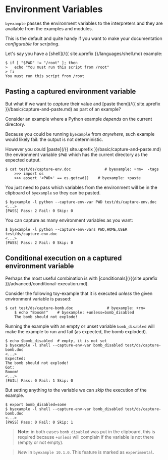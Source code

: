 <!--
Check that we have byexample installed first
$ hash byexample                                    # byexample: +fail-fast

$ alias byexample=byexample\ --pretty\ none

--
-->

# Environment Variables

`byexample` passes the environment variables to the
interpreters and they are available from the examples and modules.

This is the default and quite handy if you want to make your
documentation *configurable* for *scripting*.

Let's say you have a [shell](/{{ site.uprefix }}/languages/shell.md)
example:

```shell
$ if [ "$PWD" != "/root" ]; then
>   echo "You must run this script from /root"
> fi
You must run this script from /root
```


## Pasting a captured environment variable

But what if we want to *capture* their value and
[paste them](/{{ site.uprefix }}/basic/capture-and-paste.md) as part of
an example?

Consider an example where a Python example *depends* on the current
directory.

Because you could be running `byexample` from *anywhere*, such example
would likely fail: the output is not deterministic.

However you could [paste](/{{ site.uprefix
}}/basic/capture-and-paste.md) the environment variable `$PWD` which has
the current directory as the expected output.

```shell
$ cat test/ds/capture-env.doc               # byexample: +rm=  -tags
    >>> import os
    >>> assert '<PWD>' == os.getcwd()    # byexample: +paste
```

You just need to pass which variables from the environment will be in
the clipboard of `byexample` so they can be pasted.

```shell
$ byexample -l python --capture-env-var PWD test/ds/capture-env.doc
<...>
[PASS] Pass: 2 Fail: 0 Skip: 0
```

You can capture as many environment variables as you want:

```shell
$ byexample -l python --capture-env-vars PWD,HOME,USER test/ds/capture-env.doc
<...>
[PASS] Pass: 2 Fail: 0 Skip: 0
```

## Conditional execution on a captured environment variable

Perhaps the most useful combination is with
[conditionals](/{{site.uprefix }}/advanced/conditional-execution.md).

Consider the following toy-example that it is executed *unless* the
given environment variable is passed:

```shell
$ cat test/ds/capture-bomb.doc               # byexample: +rm= 
    $ echo "Booom!"    # byexample: +unless=bomb_disabled
    The bomb should not explode!
```

Running the example with an empty or unset variable `bomb_disabled` will
make the example to run and fail (as expected, the bomb exploded).

```shell
$ echo $bomb_disabled  # empty, it is not set
$ byexample -l shell --capture-env-var bomb_disabled test/ds/capture-bomb.doc
<...>
Expected:
The bomb should not explode!
Got:
Booom!
<...>
[FAIL] Pass: 0 Fail: 1 Skip: 0
```

But setting anything to the variable we can *skip* the execution of the
example.

```shell
$ export bomb_disabled=some
$ byexample -l shell --capture-env-var bomb_disabled test/ds/capture-bomb.doc
<...>
[PASS] Pass: 0 Fail: 0 Skip: 1
```

> **Note:** in both cases `bomb_disabled` was put in the clipboard, this
> is required because `+unless` will complain if the variable is not
> there (empty or not empty).

> *New* in ``byexample 10.1.0``. This feature is marked as ``experimental``.
